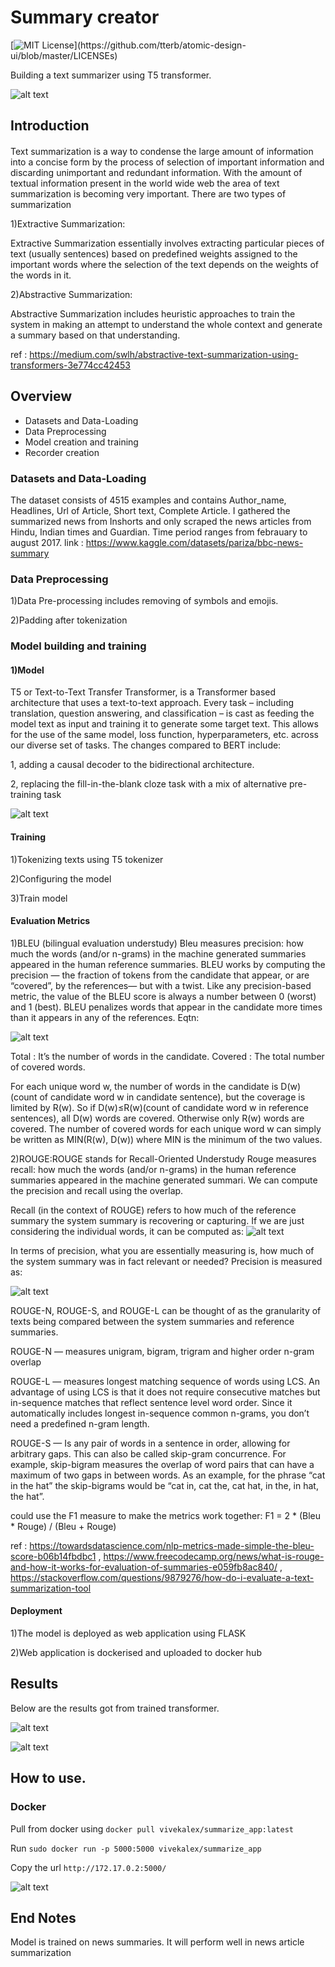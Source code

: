
# Summary creator
[![MIT License](https://img.shields.io/apm/l/atomic-design-ui.svg?)](https://github.com/tterb/atomic-design-ui/blob/master/LICENSEs)

Building a text summarizer using T5 transformer.

![alt text](https://raw.githubusercontent.com/vivekalex61/summary_creator/main/images/intro.jpg)

## Introduction 

#### 
Text summarization is a way to condense the large amount of information into a concise form by the process of selection of important information and discarding unimportant and redundant information. With the amount of textual information present in the world wide web the area of text summarization is becoming very important. 
There are two types of summarization 

1)Extractive Summarization:

Extractive Summarization essentially involves extracting particular pieces of text (usually sentences) based on predefined weights assigned to the important words where the selection of the text depends on the weights of the words in it.

2)Abstractive Summarization:

Abstractive Summarization includes heuristic approaches to train the system in making an attempt to understand the whole context and generate a summary based on that understanding.

ref : https://medium.com/swlh/abstractive-text-summarization-using-transformers-3e774cc42453 

## Overview 
- Datasets and Data-Loading
- Data Preprocessing
- Model creation and training
- Recorder creation

### Datasets and Data-Loading
The dataset consists of 4515 examples and contains Author_name, Headlines, Url of Article, Short text, Complete Article. I gathered the summarized news from Inshorts and only scraped the news articles from Hindu, Indian times and Guardian. Time period ranges from febrauary to august 2017.
link : https://www.kaggle.com/datasets/pariza/bbc-news-summary


### Data Preprocessing

1)Data  Pre-processing includes removing of symbols  and emojis. 

2)Padding after tokenization

### Model building and training

#### 1)Model
T5 or Text-to-Text Transfer Transformer, is a Transformer based architecture that uses a text-to-text approach. Every task – including translation, question answering, and classification – is cast as feeding the model text as input and training it to generate some target text. This allows for the use of the same model, loss function, hyperparameters, etc. across our diverse set of tasks. The changes compared to BERT include:

1, adding a causal decoder to the bidirectional architecture.

2, replacing the fill-in-the-blank cloze task with a mix of alternative pre-training task

![alt text](https://raw.githubusercontent.com/vivekalex61/summary_creator/main/images/t5.jpg)

#### Training

1)Tokenizing texts using T5 tokenizer

2)Configuring the model

3)Train model


#### Evaluation Metrics 

1)BLEU (bilingual evaluation understudy)
Bleu measures precision: how much the words (and/or n-grams) in the machine generated summaries appeared in the human reference summaries.
BLEU works by computing the precision — the fraction of tokens from the candidate that appear, or are “covered”, by the references— but with a twist. Like any precision-based metric, the value of the BLEU score is always a number between 0 (worst) and 1 (best). BLEU  penalizes words that appear in the candidate more times than it appears in any of the references.
Eqtn:

![alt text](https://raw.githubusercontent.com/vivekalex61/summary_creator/main/images/bleu_eqn.png)


Total : It’s the number of words in the candidate.
Covered : The total number of covered words.

For each unique word w, the number of words in the candidate is D(w)(count of candidate word w in candidate sentence), but the coverage is limited by R(w). So if D(w)≤R(w)(count of candidate  word w in reference sentences), all D(w) words are covered. Otherwise only R(w) words are covered. The number of covered words for each unique word w can simply be written as MIN(R(w), D(w)) where MIN is the minimum of the two values.



2)ROUGE:ROUGE stands for Recall-Oriented Understudy
 Rouge measures recall: how much the words (and/or n-grams) in the human reference summaries appeared in the machine generated summari. We can compute the precision and recall using the overlap.

Recall (in the context of ROUGE) refers to how much of the reference summary the system summary is recovering or capturing. If we are just considering the individual words, it can be computed as:
![alt text](https://raw.githubusercontent.com/vivekalex61/summary_creator/main/images/recall.png)


In terms of precision, what you are essentially measuring is, how much of the system summary was in fact relevant or needed? Precision is measured as:

![alt text](https://raw.githubusercontent.com/vivekalex61/summary_creator/main/images/precision.png)


ROUGE-N, ROUGE-S, and ROUGE-L can be thought of as the granularity of texts being compared between the system summaries and reference summaries.

ROUGE-N — measures unigram, bigram, trigram and higher order n-gram overlap

ROUGE-L — measures longest matching sequence of words using LCS. An advantage of using LCS is that it does not require consecutive matches but in-sequence matches that reflect sentence level word order. Since it automatically includes longest in-sequence common n-grams, you don’t need a predefined n-gram length.

ROUGE-S — Is any pair of words in a sentence in order, allowing for arbitrary gaps. This can also be called skip-gram concurrence. For example, skip-bigram measures the overlap of word pairs that can have a maximum of two gaps in between words. As an example, for the phrase “cat in the hat” the skip-bigrams would be “cat in, cat the, cat hat, in the, in hat, the hat”.

could use the F1 measure to make the metrics work together: F1 = 2 * (Bleu * Rouge) / (Bleu + Rouge)

ref : https://towardsdatascience.com/nlp-metrics-made-simple-the-bleu-score-b06b14fbdbc1 , https://www.freecodecamp.org/news/what-is-rouge-and-how-it-works-for-evaluation-of-summaries-e059fb8ac840/ , https://stackoverflow.com/questions/9879276/how-do-i-evaluate-a-text-summarization-tool


#### Deployment

1)The model is deployed as web application using FLASK

2)Web application is dockerised and uploaded to docker hub


## Results

Below are the results  got from trained transformer.


![alt text](https://raw.githubusercontent.com/vivekalex61/summary_creator/main/images/pred1.png)

![alt text](https://raw.githubusercontent.com/vivekalex61/summary_creator/main/images/pred2.png)

## How to use.

### Docker
Pull from docker using `docker pull vivekalex/summarize_app:latest`

Run `sudo docker run -p 5000:5000 vivekalex/summarize_app`

Copy the url `http://172.17.0.2:5000/`

![alt text](https://raw.githubusercontent.com/vivekalex61/summary_creator/main/images/sum_home.png)

## End Notes
Model is trained on news summaries. It will perform well in news article summarization
